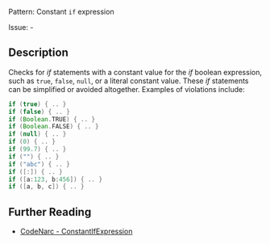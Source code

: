 Pattern: Constant `if` expression

Issue: -

## Description

Checks for *if* statements with a constant value for the *if* boolean expression, such as `true`, `false`, `null`, or a literal constant value. These *if* statements can be simplified or avoided altogether. Examples of violations include:

``` groovy
if (true) { .. }
if (false) { .. }
if (Boolean.TRUE) { .. }
if (Boolean.FALSE) { .. }
if (null) { .. }
if (0) { .. }
if (99.7) { .. }
if ("") { .. }
if ("abc") { .. }
if ([:]) { .. }
if ([a:123, b:456]) { .. }
if ([a, b, c]) { .. }
```

## Further Reading

* [CodeNarc - ConstantIfExpression](http://codenarc.sourceforge.net/codenarc-rules-basic.html#ConstantIfExpression)